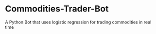 # Commodities-Trader-Bot
A Python Bot that uses logistic regression for trading commodities in real time
